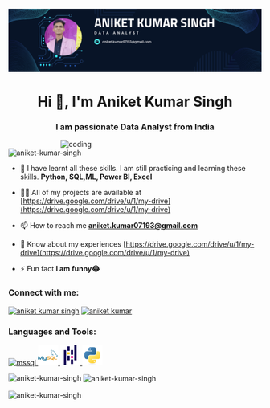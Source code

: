 ![logo](https://github.com/Aniket7923/Aniket28/blob/main/1.png)
<h1 align="center">Hi 👋, I'm Aniket Kumar Singh</h1>
<h3 align="center">I am passionate Data Analyst from India</h3>

<img align="right" alt="coding" width="400" src="https://github.com/user-attachments/assets/c9761b5f-5e22-4a96-93e0-81680a68cae7">

<p align="left"> <img src="https://komarev.com/ghpvc/?username=aniket-kumar-singh&label=Profile%20views&color=0e75b6&style=flat" alt="aniket-kumar-singh" /> </p>

- 🌱 I have learnt all these skills. I am still practicing and learning these skills. **Python, SQL,ML, Power BI, Excel**

- 👨‍💻 All of my projects are available at [https://drive.google.com/drive/u/1/my-drive](https://drive.google.com/drive/u/1/my-drive)

- 📫 How to reach me **aniket.kumar07193@gmail.com**

- 📄 Know about my experiences [https://drive.google.com/drive/u/1/my-drive](https://drive.google.com/drive/u/1/my-drive)

- ⚡ Fun fact **I am funny😂**

<h3 align="left">Connect with me:</h3>
<p align="left">
<a href="https://linkedin.com/in/aniket kumar singh" target="blank"><img align="center" src="https://raw.githubusercontent.com/rahuldkjain/github-profile-readme-generator/master/src/images/icons/Social/linked-in-alt.svg" alt="aniket kumar singh" height="30" width="40" /></a>
<a href="https://www.hackerrank.com/aniket kumar" target="blank"><img align="center" src="https://raw.githubusercontent.com/rahuldkjain/github-profile-readme-generator/master/src/images/icons/Social/hackerrank.svg" alt="aniket kumar" height="30" width="40" /></a>
</p>

<h3 align="left">Languages and Tools:</h3>
<p align="left"> <a href="https://www.microsoft.com/en-us/sql-server" target="_blank" rel="noreferrer"> <img src="https://www.svgrepo.com/show/303229/microsoft-sql-server-logo.svg" alt="mssql" width="40" height="40"/> </a> <a href="https://www.mysql.com/" target="_blank" rel="noreferrer"> <img src="https://raw.githubusercontent.com/devicons/devicon/master/icons/mysql/mysql-original-wordmark.svg" alt="mysql" width="40" height="40"/> </a> <a href="https://pandas.pydata.org/" target="_blank" rel="noreferrer"> <img src="https://raw.githubusercontent.com/devicons/devicon/2ae2a900d2f041da66e950e4d48052658d850630/icons/pandas/pandas-original.svg" alt="pandas" width="40" height="40"/> </a> <a href="https://www.python.org" target="_blank" rel="noreferrer"> <img src="https://raw.githubusercontent.com/devicons/devicon/master/icons/python/python-original.svg" alt="python" width="40" height="40"/> </a> </p>

<p><img align="left" src="https://github-readme-stats.vercel.app/api/top-langs?username=aniket-kumar-singh&show_icons=true&locale=en&layout=compact" alt="aniket-kumar-singh" /></p>

<p>&nbsp;<img align="center" src="https://github-readme-stats.vercel.app/api?username=aniket-kumar-singh&show_icons=true&locale=en" alt="aniket-kumar-singh" /></p>

<p><img align="center" src="https://github-readme-streak-stats.herokuapp.com/?user=aniket-kumar-singh&" alt="aniket-kumar-singh" /></p>
